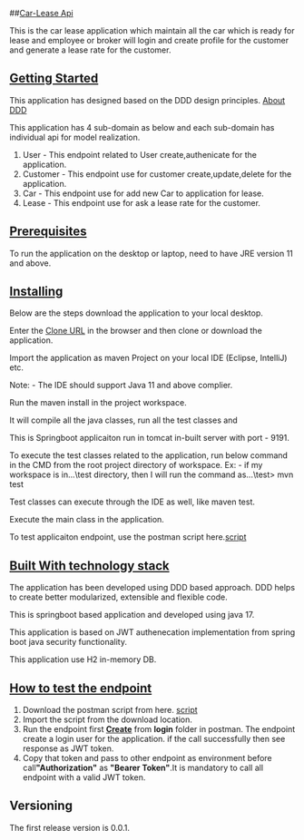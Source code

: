 ##<u>Car-Lease Api</u>

This is the car lease application which maintain all the car which is ready for lease and employee or broker will login and create profile for the customer and generate a lease rate for the customer.

## <u>Getting Started</u>

This application has designed based on the DDD design principles. [About DDD](https://en.wikipedia.org/wiki/Domain-driven_design)

This application has 4 sub-domain as below and each sub-domain has individual api for model realization.

1. User  - This endpoint related to User create,authenicate for the application.
2. Customer - This endpoint use for customer create,update,delete for the application.
3. Car - This endpoint use for add new Car to application for lease.
4. Lease - This endpoint use for ask a lease rate for the customer.


## <u>Prerequisites</u>
To run the application on the desktop or laptop, need to have JRE version 11 and above.

## <u>Installing</u>
Below are the steps download the application to your local desktop.


Enter the  [Clone URL](https://github.com/devgit2020/CarLeasePlatform.git) in the browser and then clone or download the application. 

Import the application as maven Project on your local IDE (Eclipse, IntelliJ) etc.

Note: - The IDE should support Java 11 and above complier.

Run the maven install in the project workspace.

It will compile all the java classes, run all the test classes and

This is Springboot applicaiton run in tomcat in-built server with port - 9191.


To execute the test classes related to the application, run below command in the CMD from the root project directory of workspace.
Ex: - if my workspace is in...\test directory, then I will run the command as...\test> mvn test

Test classes can execute through the IDE as well, like maven test.

Execute the main class in the application.

To test applicaiton endpoint, use the postman script here.[script](https://github.com/devgit2020/script.git)

## <u>Built With technology stack</u>

The application has been developed using DDD based approach. DDD helps to create better modularized, extensible and flexible code.

This is springboot based application and developed using java 17.

This application is based on JWT authenecation implementation from spring boot java security functionality.

This application use H2 in-memory DB.

## <u>How to test the endpoint</u>

1. Download the postman script from here. [script](https://github.com/devgit2020/script.git)
2. Import the script from the download location.
3. Run the endpoint first <b><u>Create</u></b> from <b>login</b> folder in postman. The endpoint create a login user for the application. if the call successfully then see response as JWT token.
4. Copy that token and pass to other endpoint as environment before call<b>"Authorization"</b> as <b>"Bearer Token"</b>.It is mandatory to call all endpoint with a valid JWT token.



## Versioning
The first release version is 0.0.1.
